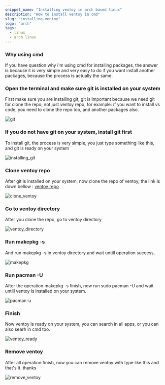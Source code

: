 ```yaml
---
snippet_name: "Installing ventoy in arch based linux"
description: "How to install ventoy in cmd"
slug: "installing-ventoy"
logo: "arch"
tags:
  - linux
  - arch linux
---
```


### Why using cmd

If you have question why i'm using cmd for installing packages, the answer is because it is very simple and very easy to do if you want install another packages, because the process is actually the same.

### Open the terminal and make sure git is installed on your system

First make sure you are installing git, git is important because we need git for clone the repo, not just ventoy repo, for example: if you want to install vs code, you need to clone the repo too, and another packages also.

![git](/assets/snippets/git.png)

### If you do not have git on your system, install git first

To install git, the process is very simple, you just type something like this, and git is ready on your system

![installing_git](/assets/snippets/installinggit.png)

### Clone ventoy repo

After git is installed on your system, now clone the repo of ventoy, the link is down bellow :
[ventoy repo](https://aur.archlinux.org/packages/ventoy-bin)

![clone_ventoy](/assets/snippets/ventoy.png)

### Go to ventoy directory

After you clone the repo, go to ventoy directory

![ventoy_directory](/assets/snippets/gotoventoydirectory.png)

### Run makepkg -s

And run makepkg -s in ventoy directory and wait untill operation success.

![makepkg](/assets/snippets/makepkg.png)

### Run pacman -U

After the operation makepkg -s finish, now run sudo pacman -U and wait untill ventoy is installed on your system.

![pacman-u](/assets/snippets/sudopacman.png)

### Finish

Now ventoy is ready on your system, you can search in all apps, or you can also searh in cmd too.

![ventoy_ready](/assets/snippets/ventoyready.png)

### Remove ventoy

After all operation finish, now you can remove ventoy with type like this and that's it. thanks

![remove_ventoy](/assets/snippets/removeventoy.png)
